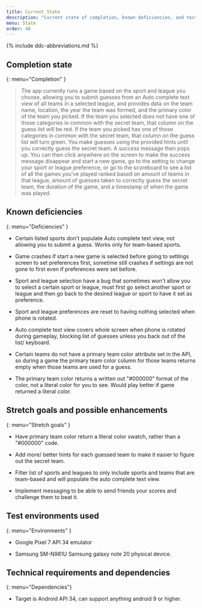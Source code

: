 ```yaml
---
title: Current State
description: "Current state of completion, known deficiencies, and test environments used."
menu: State
order: 40
---
```


{% include ddc-abbreviations.md %}

## Completion state
{: menu="Completion" }

> The app currently runs a game based on the sport and league you choose, allowing you to submit guesses from an Auto complete text view of all teams in a selected league, and provides data on the team name, location, the year the team was formed, and the primary color of the team you picked. If the team you selected does not have one of those categories in common with the secret team, that column on the guess list will be red. If the team you picked has one of those categories in common with the secret team, that column on the guess list will turn green. You make guesses using the provided hints until you correctly guess the secret team. A success message then pops up. You can then click anywhere on the screen to make the success message disappear and start a new game, go to the setting to change your sport or league preference, or go to the scoreboard to see a list of all the games you've played ranked based on amount of teams in that league, amount of guesses taken to correctly guess the secret team, the duration of the game, and a timestamp of when the game was played.

## Known deficiencies
{: menu="Deficiencies" }

* Certain listed sports don't populate Auto complete text view, not allowing you to submit a guess. Works only for team-based sports.

* Game crashes if start a new game is selected before going to settings screen to set preferences first, sometime still crashes if settings are not gone to first even if preferences were set before.

* Sport and league selection have a bug that sometimes won't allow you to select a certain sport or league, must first go select another sport or league and then go back to the desired league or sport to have it set as preference.

* Sport and league preferences are reset to having nothing selected when phone is rotated. 

* Auto complete text view covers whole screen when phone is rotated during gameplay, blocking list of guesses unless you back out of the list/ keyboard. 

* Certain teams do not have a primary team color attribute set in the API, so during a game the primary team color column for those teams returns empty when those teams are used for a guess.

* The primary team color returns a written out "#000000" format of the color, not a literal color for you to see. Would play better if game returned a literal color.

## Stretch goals and possible enhancements
{: menu="Stretch goals" }

* Have primary team color return a literal color swatch, rather than a "#000000" code.

* Add more/ better hints for each guessed team to make it easier to figure out the secret team.

* Filter list of sports and leagues to only include sports and teams that are team-based and will populate the auto complete text view.

* Implement messaging to be able to send friends your scores and challenge them to beat it.

## Test environments used
{: menu="Environments" }

* Google Pixel 7 API 34 emulator 

* Samsung SM-N981U Samsung galaxy note 20 physical device.

## Technical requirements and dependencies 
{: menu="Dependencies"}

* Target is Android API 34, can support anything android 9 or higher. 